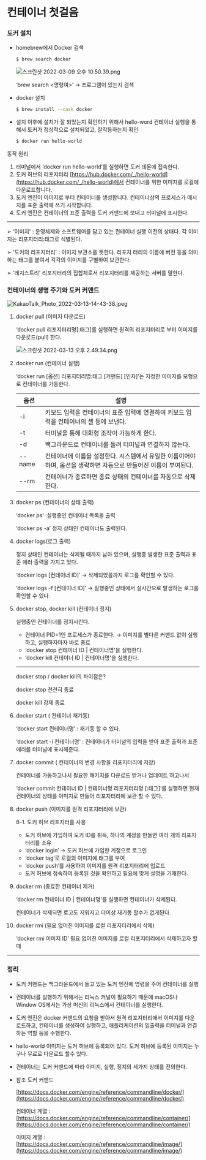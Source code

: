# 컨테이너 첫걸음

### 도커 설치

- homebrew에서 Docker 검색
    
    ```bash
    $ brew search docker
    ```
    
    ![스크린샷 2022-03-09 오후 10.50.39.png](%E1%84%8F%E1%85%A5%E1%86%AB%E1%84%90%E1%85%A6%E1%84%8B%E1%85%B5%E1%84%82%E1%85%A5%20%2085fd6/%E1%84%89%E1%85%B3%E1%84%8F%E1%85%B3%E1%84%85%E1%85%B5%E1%86%AB%E1%84%89%E1%85%A3%E1%86%BA_2022-03-09_%E1%84%8B%E1%85%A9%E1%84%92%E1%85%AE_10.50.39.png)
    
    ‘brew search <명령여>’ → 프로그램이 있는지 검색
    

- docker 설치
    
    ```bash
    $ brew install --cask docker
    ```
    

- 설치 이후에 설치가 잘 되었는지 확인하기 위해서 hello-word 컨테이너 실행을 통해서 토커가 정상적으로 설치되었고, 잘작동하는지 확인
    
    ```bash
    $ docker run hello-world
    ```
    

동작 원리

1. 터미널에서 ‘docker run hello-world’를 실행하면 도커 데몬에 접속한다.
2. 도커 허브의 리포지터리 [https://hub.docker.com/_/hello-world](https://hub.docker.com/_/hello-world)에서 컨테이너를 위한 이미지를 로컬에 다운로드합니다.
3. 도커 엔진이 이미지로 부터 컨테이너를 생성합니다. 컨테이너상의 프로세스가 메시지를 표준 출력에 쓰기 시작합니다.
4. 도커 엔진은 컨테이너의 표준 출력을 도커 커맨드에 보내고 터미널에 표시한다.

---

➢ ‘이미지' : 운영체제와 소프트웨어를 담고 있는 컨테이너 실행 이전의 상태다. 각 이미지는 리포지터리:태그로 식별된다.

➢ ‘도커의 리포지터리' : 이미지 보관소를 뜻한다. 리포지 터리의 이름에 버전 등을 의미하는 태그를 붙여서 각각의 이미지를 구별하여 보관한다.

➢ ‘레지스트리' 리포지터리의 집합체로서 리포지터리를 제공하는 서버를 말한다.

### 컨테이너의 생명 주기와 도커 커맨드

![KakaoTalk_Photo_2022-03-13-14-43-38.jpeg](%E1%84%8F%E1%85%A5%E1%86%AB%E1%84%90%E1%85%A6%E1%84%8B%E1%85%B5%E1%84%82%E1%85%A5%20%2085fd6/KakaoTalk_Photo_2022-03-13-14-43-38.jpeg)

1. docker pull (이미지 다운로드)
    
    ‘docker pull 리포지터리명[:태그]를 실행하면 원격의 리포지터리로 부터 이미지를 다운로드(pull) 한다.
    
    ![스크린샷 2022-03-13 오후 2.49.34.png](%E1%84%8F%E1%85%A5%E1%86%AB%E1%84%90%E1%85%A6%E1%84%8B%E1%85%B5%E1%84%82%E1%85%A5%20%2085fd6/%E1%84%89%E1%85%B3%E1%84%8F%E1%85%B3%E1%84%85%E1%85%B5%E1%86%AB%E1%84%89%E1%85%A3%E1%86%BA_2022-03-13_%E1%84%8B%E1%85%A9%E1%84%92%E1%85%AE_2.49.34.png)
    
2. docker run (컨테이너 실행)
    
    ‘docker run [옵션] 리포지터리명:태그 [커맨드] [인자]’는 지정한 이미지를 모형으로 컨테이너를 가동한다.
    
    | 옵션 | 설명 |
    | --- | --- |
    | -i | 키보드 입력을 컨테이너의 표준 입력에 연결하여 키보드 입력을 컨테이너의 셸 등에 보낸다. |
    | -t | 터미널을 통해 대화형 조작이 가능하게 한다. |
    | -d | 백그라운드로 컨테이너를 돌려 터미널과 연결하지 않는다. |
    | --name | 컨테이너에 이름을 설정한다. 시스템에서 유일한 이름이어야 하며, 옵션을 생략하면 자동으로 만들어진 이름이 부여된다. |
    | --rm | 컨테이너가 종료하면 종료 상태의 컨테이너를 자동으로 삭제한다. |

1. docker ps (컨테이너의 상태 출력)
    
    ‘docker ps’ :실행중인 컨테이너 목록을 출력
    
    ‘docker ps -a’ 정지 상태인 컨테이너도 출력된다.
    

1. docker logs(로그 출력)
    
    정지 상태인 컨테이너는 삭제될 때까지 남아 있으며, 실행중 발생한 표준 출력과 표준 에러 출력을 가지고 있다.
    
    ‘docker logs [컨테이너 ID]’ → 삭제되었을까지 로그를 확인할 수 있다.
    
    ‘docker logs -f [컨테이너 ID]’ → 실행중인 상태에서 실시간으로 발생하는 로그를 확인할 수 있다.
    
2. docker stop, docker kill (컨테이너 정지)
    
    실행중인 컨테이너를 정지시킨다.
    
    - 컨테이너 PID=1인 프로세스가 종료한다. → 이미지를 별다른 커맨드 없이 실행하고, 실행하자마자 바로 종료
    - ‘docker stop 컨테이너 ID | 컨테이너명'을 실행한다.
    - ‘docker kill 컨테이너 ID | 컨테이너명'을 실행한다.
    
    ---
    
    docker stop / docker kill의 차이점은? 
    
    docker stop 천천히 종료
    
    docker kill 강제 종료
    
3. docker start ( 컨테이너 재기동)
    
    ‘docker start 컨테이너명’ : 재기동 할 수 있다.
    
    ‘docker start -i 컨테이너명' : 컨테이너가 터미널의 입력을 받아 표준 출력과 표준 에러를 터미널에 표시해준다.
    
4. docker commit ( 컨테이너의 변경 사항을 리포지터리에 저장)
    
    컨테이너를 가동하고나서 필요한 패키지를 다운로드 받거나 업데이트 하고나서 
    
    ‘docker commit 컨테이너 ID | 컨테이너명 리포지터리명 [:태그]’를 실행하면 현재 컨테이너의 상태를 이미지로 만들어 리포지터리에 보관 할 수 있다.
    
5. docker push (이미지를 원격 리포지터리에 보관)
    
    8-1. 도커 허브 리포지터를 사용
    
    - 도커 허브에 가입하여 도커 ID를 취득, 하나의 계정을 만들면 여러 개의 리포지터리를 소유
    - ‘docker login’ → 도커 허브에 가입한 계정으로 로그인
    - ‘docker tag’로 로컬의 이미지에 태그를 부여
    - ‘docker push’를 사용하여 이미지를 원격 리포지터리에 업로드
    - 도커 허브에 접속하여 등록된 것을 확인하고 필요에 맞게 설명을 기재한다.
    
6. docker rm (종료한 컨테이너 제거)
    
    ‘docker rm 컨테이너 ID | 컨테이너명'를 실행하면 컨테이너가 삭제된다.
    
    컨테이너가 삭제되면 로고도 지워지고 더이상 재기동 할수가 없게된다.
    
7. docker rmi (필요 없어진 이미지를 로컬 리포지터리에서 삭제)
    
    ‘docker rmi 이미지 ID’ 필요 없어진 이미지를 로컬 리포지터리에서 삭제하고자 할때
    

---

### 정리

- 도커 커맨드는 백그라운드에서 돌고 있는 도커 엔진에 명령을 주어 컨테이너를 실행
- 컨테이너를 실행하기 위해서는 리눅스 커널이 필요하기 때문에 macOS나 Window OS에서는 가상 머신의 리눅스에서 컨테이너를 실행한다.
- 도커 엔진은 docker 커맨드의 요청을 받아서 원격 리포지터리에서 이미지를 다운로드하고, 컨테이너를 생성하여 실행하고, 애플리케이션의 입출력을 터미널과 연결하는 역할 등을 수행한다.
- hello-world 이미지는 도커 허브에 등록되어 있다. 도커 허브에 등록된 이미지는 누구나 무료로 다운로드 할수 있다.
- 컨테이너는 도커 커맨드에 따라 이미지, 실행, 정지의 세가지 상태를 전의한다.
- 참조 도커 커맨드
    
    [https://docs.docker.com/engine/reference/commandline/docker/](https://docs.docker.com/engine/reference/commandline/docker/)
    
    컨테이너 계열 : [https://docs.docker.com/engine/reference/commandline/container/](https://docs.docker.com/engine/reference/commandline/container/)
    
    이미지 계열 : [https://docs.docker.com/engine/reference/commandline/image/](https://docs.docker.com/engine/reference/commandline/image/)